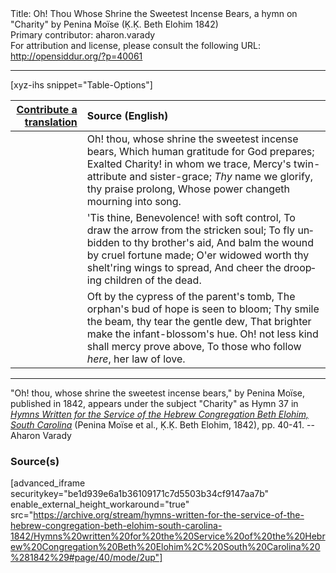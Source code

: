 <html>
<head></head>
<body>
Title: Oh! Thou Whose Shrine the Sweetest Incense Bears, a hymn on "Charity" by Penina Moïse (Ḳ.Ḳ. Beth Elohim 1842)<br />
Primary contributor: aharon.varady<br />
For attribution and license, please consult the following URL: <a href="http://opensiddur.org/?p=40061">http://opensiddur.org/?p=40061</a>
<p />
<hr />

[xyz-ihs snippet="Table-Options"]<table style="margin-left: auto;margin-right: auto;" class="draggable">
<thead><tr><th id="x" style="text-align: right;"><a href="/contribute/upload">Contribute a translation</a></th><th style="text-align: left;">Source (English)</th></tr></thead>
<tbody>
<tr><td style="vertical-align:top;">
<div class="liturgy" lang="he" style="text-align: right;">

</div></td>

<td style="vertical-align:top;">
<div class="english" lang="en" style="text-align: left;">
Oh! thou, whose shrine the sweetest incense bears, 
Which human gratitude for God prepares; 
Exalted Charity! in whom we trace, 
Mercy's twin-attribute and sister-grace; 
<em>Thy</em> name we glorify, thy praise prolong, 
Whose power changeth mourning into song. 
</div></td></tr>


<tr><td style="vertical-align:top;">
<div class="liturgy" lang="he" style="text-align: right;">

</div></td>

<td style="vertical-align:top;">
<div class="english" lang="en" style="text-align: left;">
'Tis thine, Benevolence! with soft control, 
To draw the arrow from the stricken soul; 
To fly unbidden to thy brother's aid, 
And balm the wound by cruel fortune made; 
O'er widowed worth thy shelt'ring wings to spread, 
And cheer the drooping children of the dead. 
</div></td></tr>


<tr><td style="vertical-align:top;">
<div class="liturgy" lang="he" style="text-align: right;">

</div></td>

<td style="vertical-align:top;">
<div class="english" lang="en" style="text-align: left;">
Oft by the cypress of the parent's tomb, 
The orphan's bud of hope is seen to bloom; 
Thy smile the beam, thy tear the gentle dew, 
That brighter make the infant-blossom's hue. 
Oh! not less kind shall mercy prove above,
To those who follow <em>here</em>, her law of love. 
</div></td></tr>
</tbody></table>

<hr />

"Oh! thou, whose shrine the sweetest incense bears," by Penina Moïse, published in 1842, appears under the subject "Charity" as Hymn 37 in <em><a href="/?p=39305">Hymns Written for the Service of the Hebrew Congregation Beth Elohim, South Carolina</a></em> (Penina Moïse et al., Ḳ.Ḳ. Beth Elohim, 1842), pp. 40-41. --Aharon Varady

<h3>Source(s)</h3>

[advanced_iframe securitykey="be1d939e6a1b36109171c7d5503b34cf9147aa7b" enable_external_height_workaround="true" src="https://archive.org/stream/hymns-written-for-the-service-of-the-hebrew-congregation-beth-elohim-south-carolina-1842/Hymns%20written%20for%20the%20Service%20of%20the%20Hebrew%20Congregation%20Beth%20Elohim%2C%20South%20Carolina%20%281842%29#page/40/mode/2up"]

&nbsp; 
</body>
</html>